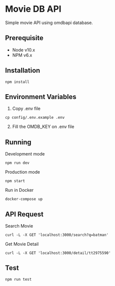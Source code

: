 # Movie DB API

Simple movie API using omdbapi database.

## Prerequisite

- Node v10.x
- NPM v6.x

## Installation

```
npm install
```

## Environment Variables

1. Copy .env file

```
cp config/.env.example .env
```

2. Fill the OMDB_KEY on .env file

## Running

Development mode

```
npm run dev
```

Production mode

```
npm start
```

Run in Docker

```
docker-compose up
```

## API Request

Search Movie

```
curl -L -X GET 'localhost:3000/search?q=batman'
```

Get Movie Detail

```
curl -L -X GET 'localhost:3000/detail/tt2975590'
```

## Test

```
npm run test
```
